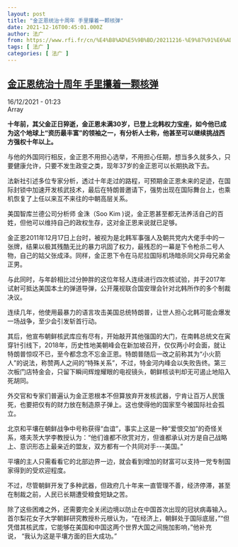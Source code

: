 ```yaml
---
layout: post
title: "金正恩统治十周年 手里攥着一颗核弹"
date: 2021-12-16T00:45:01.000Z
author: 法广
from: https://www.rfi.fr/cn/%E4%B8%AD%E5%9B%BD/20211216-%E9%87%91%E6%AD%A3%E6%81%A9%E7%BB%9F%E6%B2%BB%E5%8D%81%E5%91%A8%E5%B9%B4-%E6%89%8B%E9%87%8C%E6%94%A5%E7%9D%80%E4%B8%80%E9%A2%97%E6%A0%B8%E5%BC%B9
tags: [ 法广 ]
categories: [ 法广 ]
---
```

<!--1639615501000-->
[金正恩统治十周年 手里攥着一颗核弹](https://www.rfi.fr/cn/%E4%B8%AD%E5%9B%BD/20211216-%E9%87%91%E6%AD%A3%E6%81%A9%E7%BB%9F%E6%B2%BB%E5%8D%81%E5%91%A8%E5%B9%B4-%E6%89%8B%E9%87%8C%E6%94%A5%E7%9D%80%E4%B8%80%E9%A2%97%E6%A0%B8%E5%BC%B9)
------

<div>
<div>16/12/2021 - 01:23</div>Array<p><strong>                    十年前，其父金正日猝逝，金正恩未满30岁，已登上北韩权力宝座，如今他已成为这个地球上“资历最丰富”的领袖之一，有分析人士称，他甚至可以继续挑战西方强权十年以上。                </strong></p><div >                    <p>与他的外国同行相反，金正恩不用担心选举，不用担心任期，想当多久就多久，只要健康允许，只要不发生政变之类，现年37岁的金正恩可以长期执政下去。</p><p>法新社引述多位专家分析，透过十年走过的路程，可预期金正恩未来的足迹，在国际封锁中加速开发核武技术，最后在特朗普邀请下，强势出现在国际舞台上，也乘机恢复了上任以来互不来往的中朝高层关系。</p><p>美国智库兰德公司分析师 金洙（Soo Kim )说，金正恩甚至都无法养活自己的百姓，但他可以维持自己的政权生存，这对金正恩来说就已足够。</p><p>金正恩2011年12月17日上台时，被视为是北韩军事强人及朝共党内大佬手中的一张牌，结果以极其残酷无比的暴力巩固了权力，最残忍的一幕是下令枪杀二号人物，自己的姑父张成泽。同样，金正恩下令在马尼拉国际机场暗杀同父异母兄弟金正男。</p><p>与此同时，与年龄相比过分肿胖的这位年轻人连续进行四次核试验，并于2017年试射可抵达美国本土的弹道导弹，公开蔑视联合国安理会针对北韩所作的多个制裁决议。</p><p>连续几年，他使用最暴力的语言攻击美国总统特朗普，让世人担心北韩可能会爆发一场战争，至少会引发斩首行动。</p><p>其后，他宣布朝鲜核武库应有尽有，开始敲开其他强国的大门，在南韩总统文在寅穿针引线下，2018年，历史性地美朝峰会在新加坡召开，仅仅两小时会面，就让特朗普惊叹不已，至今都念念不忘金正恩。特朗普随后一改之前称其为“小火箭人”的说法，称赞两人之间的“特殊关系”，不过，特金河内峰会以失败告终。第三次板门店特金会，只留下瞬间辉煌耀眼的电视镜头，朝鲜核谈判却无可遏止地陷入死胡同。</p><p>外交官和专家们普遍认为金正恩根本不但算放弃开发核武器，宁肯让百万人民饿死，也要把仅有的财力放在制造原子弹上。这也使得他的国家至今被国际社会孤立。</p><p>北京和平壤在朝鲜战争中号称获得“血谊”，事实上这是一种“爱恨交加”的奇怪关系，塔夫茨大学李教授认为：“他们谁都不欣赏对方，但谁都承认对方是自己战略上、意识形态上最亲近的盟友，双方都有一个共同对手---美国。”</p><p>平壤的主人只需看看它的北部边界一边，就会看到增加的财富可以支持一党专制国家得到的受欢迎程度。</p><p>不过，尽管朝鲜开发了多种武器，但政府几十年来一直管理不善，经济停滞，甚至在制裁之前，人民已长期​​遭受粮食短缺之苦。</p><p>除了这些困难之外，还需要完全关闭边境以防止在中国首次出现的冠状病毒输入。首尔梨花女子大学朝鲜研究教授朴元根认为，“在经济上，朝鲜处于国际底层，”“但凭借其核武库，它能够在美国和中国这两个世界大国之间施加影响，”他补充说， “我认为这是平壤方面的巨大成功。”</p>                                            <div data-selfpromo-newsletter>    </div>    <div data-selfpromo-app>    </div>                </div>
</div>
